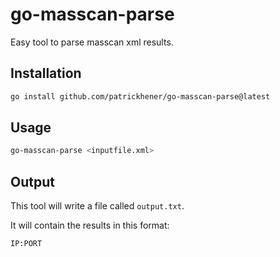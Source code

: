 # go-masscan-parse

Easy tool to parse masscan xml results.

## Installation

```bash
go install github.com/patrickhener/go-masscan-parse@latest
```

## Usage

```bash
go-masscan-parse <inputfile.xml>
```

## Output

This tool will write a file called `output.txt`.

It will contain the results in this format:

```
IP:PORT
```